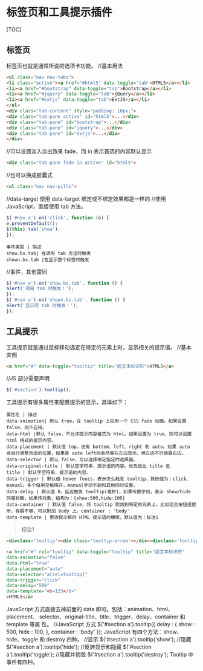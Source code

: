 # 标签页和工具提示插件
[TOC]

## 标签页
标签页也就是通常所说的选项卡功能。
//基本用法
```html
<ul class="nav nav-tabs">
<li class="active"><a href="#html5" data-toggle="tab">HTML5</a></li>
<li><a href="#bootstrap" data-toggle="tab">Bootstrap</a></li>
<li><a href="#jquery" data-toggle="tab">jQuery</a></li>
<li><a href="#extjs" data-toggle="tab">ExtJS</a></li>
</ul>
<div class="tab-content" style="padding: 10px;">
<div class="tab-pane active" id="html5">...</div>
<div class="tab-pane" id="bootstrap">...</div>
<div class="tab-pane" id="jquery">...</div>
<div class="tab-pane" id="extjs">...</div>
</div>
```
//可以设置淡入淡出效果 fade，而 in 表示首选的内容默认显示
```html
<div class="tab-pane fade in active" id="html5">
```
//也可以换成胶囊式
```html
<ul class="nav nav-pills">
```
//data-target
使用 data-target 绑定或不绑定效果都是一样的
//使用 JavaScript，直接使用 tab 方法。
```javascript
$('#nav a').on('click', function (e) {
e.preventDefault();
$(this).tab('show');
});
```

```table
事件类型 | 描述
show.bs.tab| 在调用 tab 方法时触发
shown.bs.tab |在显示整个标签时触发
```
//事件，其他雷同
```javascript
$('#nav a').on('show.bs.tab', function () {
alert('调用 tab 时触发！');
});
$('#nav a').on('shown.bs.tab', function () {
alert('显示完 tab 时触发！');
});
```

## 工具提示
工具提示就是通过鼠标移动选定在特定的元素上时，显示相关的提示语。
//基本实例
```html
<a href="#" data-toggle="tooltip" title="超文本标识符">HTML5</a>
```
//JS 部分需要声明
```javascript
$('#section').tooltip();
```
工具提示有很多属性来配置提示的显示，具体如下：
```table
属性名 | 描述
data-animation| 默认 true，在 tooltip 上应用一个 CSS fade 动画。如果设置 false，则不应用。
data-html |默认 false，不允许提示内容格式为 html。如果设置为 true，则可以设置 html 格式的提示内容。
data-placement | 默认值 top，还有 bottom、left、right 和 auto。如果 auto 会自行调整合适的位置，如果是 auto left则会尽量在左边显示，但左边不行就靠右边。
data-selector | 默认 false，可以选择绑定指定的选择器。
data-original-title | 默认空字符串，提示语的内容。优先级比 title 低
title | 默认字空符串，提示语的内容。
data-trigger | 默认值 hover foucs，表示怎么触发 tooltip，其他值为：click、manual。多个值用空格隔开，manual手动不能和其他同时设置。
data-delay | 默认值 0，延迟触发 tooltip(毫秒)，如果传数字则，表示 show/hide 的毫秒数，如果传对象，结构为：{show:500,hide:100}
data-container | 默认值 false，将 tooltip 附加到特定的元素上。比如组合按钮组提示，容器不够，可以附加 body 上。container : 'body'
data-template | 更改提示框的 HTML 提示语的模版，默认值为：标注1
```
> 标注1


```html
<divclass='tooltip'><div class='tooltip-arrow'></div><divclass='tooltip-inner'></div></div>
```
```html
<a href="#" rel="tooltip" data-toggle="tooltip" title="超文本标识符"
data-animation="false"
data-html="true"
data-placement="auto"
data-selector="a[rel=tooltip]"
data-trigger="click"
data-delay="500"
data-template="<b>123</b>"
>HTML5</a>
```
JavaScript 方式直接去掉前面的 data 即可。包括：animation、html、placement、
selector、original-title、title、trigger、delay、container 和 template 等属
性。
//JavaScript 方式
$('#section a').tooltip({
delay : {
show : 500,
hide : 100,
},
container : 'body'
});
JavaScript 有四个方法：show、hide、toggle 和 destroy 四种。
//显示
$('#section a').tooltip('show');
//隐藏
$('#section a').tooltip('hide');
//反转显示和隐藏
$('#section a').tooltip('toggle');
//隐藏并销毁
$('#section a').tooltip('destroy');
Tooltip 中事件有四种。


